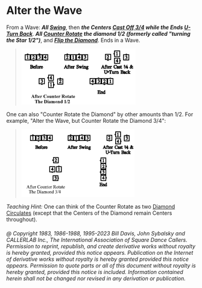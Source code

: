 
# Alter the Wave

From a Wave: ***All [Swing](../a2/slip.md)***,
then ***the Centers [Cast Off 3/4](../ms/cast_off_three_quarters.md)
while the Ends [ U-Turn Back](../b1/turn_back.md)***.
***All [ Counter Rotate](counter_rotate.md) the
diamond 1/2 (formerly called "turning the Star 1/2")***, and
***[Flip the Diamond](../plus/flip_the_diamond.md)***. Ends in a Wave.

> 
> ![alt](alter_the_wave_1.png)
> 

One can also "Counter Rotate the Diamond" by other
amounts than 1/2. For example, "Alter the Wave, but
Counter Rotate the Diamond 3/4":

> 
> ![alt](alter_the_wave_2.png)
> 

*Teaching Hint:* One can think of the Counter Rotate as two 
[Diamond Circulates](../plus/diamond_circulate.md) (except that the Centers of the Diamond
remain Centers throughout).

###### @ Copyright 1983, 1986-1988, 1995-2023 Bill Davis, John Sybalsky and CALLERLAB Inc., The International Association of Square Dance Callers. Permission to reprint, republish, and create derivative works without royalty is hereby granted, provided this notice appears. Publication on the Internet of derivative works without royalty is hereby granted provided this notice appears. Permission to quote parts or all of this document without royalty is hereby granted, provided this notice is included. Information contained herein shall not be changed nor revised in any derivation or publication.
